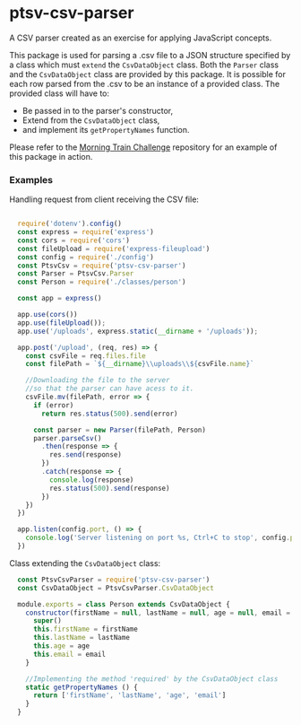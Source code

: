 # ptsv-csv-parser

A CSV parser created as an exercise for applying JavaScript concepts.

This package is used for parsing a .csv file to a JSON structure specified by a class which must `extend` the `CsvDataObject` class. Both the `Parser` class and the `CsvDataObject` class are provided by this package. It is possible for each row parsed from the .csv to be an instance of a provided class. 
The provided class will have to: 
- Be passed in to the parser's constructor, 
- Extend from the `CsvDataObject` class,
- and implement its `getPropertyNames` function.

Please refer to the [Morning Train Challenge](https://github.com/paulopontovaz/morning-train-challenge) repository for an example of this package in action.

### Examples
Handling request from client receiving the CSV file:
```javascript

  require('dotenv').config()
  const express = require('express')
  const cors = require('cors')
  const fileUpload = require('express-fileupload')
  const config = require('./config')
  const PtsvCsv = require('ptsv-csv-parser')
  const Parser = PtsvCsv.Parser
  const Person = require('./classes/person')

  const app = express()

  app.use(cors())
  app.use(fileUpload());
  app.use('/uploads', express.static(__dirname + '/uploads'));

  app.post('/upload', (req, res) => {
    const csvFile = req.files.file
    const filePath = `${__dirname}\\uploads\\${csvFile.name}`

    //Downloading the file to the server 
    //so that the parser can have acess to it.
    csvFile.mv(filePath, error => {
      if (error)
        return res.status(500).send(error)

      const parser = new Parser(filePath, Person)
      parser.parseCsv()
        .then(response => {
          res.send(response)
        })
        .catch(response => {
          console.log(response)
          res.status(500).send(response)				
        })
    })
  })

  app.listen(config.port, () => {
    console.log('Server listening on port %s, Ctrl+C to stop', config.port)
  })
```
Class extending the `CsvDataObject` class:
```javascript
  const PtsvCsvParser = require('ptsv-csv-parser')
  const CsvDataObject = PtsvCsvParser.CsvDataObject

  module.exports = class Person extends CsvDataObject {
    constructor(firstName = null, lastName = null, age = null, email = null) {
      super()
      this.firstName = firstName
      this.lastName = lastName
      this.age = age
      this.email = email
    }

    //Implementing the method 'required' by the CsvDataObject class
    static getPropertyNames () {
      return ['firstName', 'lastName', 'age', 'email']
    }
  }
```
